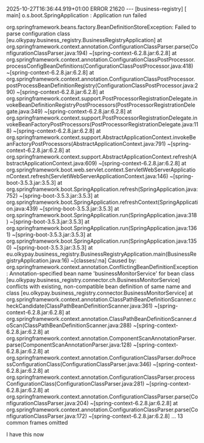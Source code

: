 2025-10-27T16:36:44.919+01:00 ERROR 21620 --- [business-registry] [           main] o.s.boot.SpringApplication               : Application run failed

org.springframework.beans.factory.BeanDefinitionStoreException: Failed to parse configuration class [eu.olkypay.business_registry.BusinessRegistryApplication]
	at org.springframework.context.annotation.ConfigurationClassParser.parse(ConfigurationClassParser.java:194) ~[spring-context-6.2.8.jar:6.2.8]
	at org.springframework.context.annotation.ConfigurationClassPostProcessor.processConfigBeanDefinitions(ConfigurationClassPostProcessor.java:418) ~[spring-context-6.2.8.jar:6.2.8]
	at org.springframework.context.annotation.ConfigurationClassPostProcessor.postProcessBeanDefinitionRegistry(ConfigurationClassPostProcessor.java:290) ~[spring-context-6.2.8.jar:6.2.8]
	at org.springframework.context.support.PostProcessorRegistrationDelegate.invokeBeanDefinitionRegistryPostProcessors(PostProcessorRegistrationDelegate.java:349) ~[spring-context-6.2.8.jar:6.2.8]
	at org.springframework.context.support.PostProcessorRegistrationDelegate.invokeBeanFactoryPostProcessors(PostProcessorRegistrationDelegate.java:118) ~[spring-context-6.2.8.jar:6.2.8]
	at org.springframework.context.support.AbstractApplicationContext.invokeBeanFactoryPostProcessors(AbstractApplicationContext.java:791) ~[spring-context-6.2.8.jar:6.2.8]
	at org.springframework.context.support.AbstractApplicationContext.refresh(AbstractApplicationContext.java:609) ~[spring-context-6.2.8.jar:6.2.8]
	at org.springframework.boot.web.servlet.context.ServletWebServerApplicationContext.refresh(ServletWebServerApplicationContext.java:146) ~[spring-boot-3.5.3.jar:3.5.3]
	at org.springframework.boot.SpringApplication.refresh(SpringApplication.java:752) ~[spring-boot-3.5.3.jar:3.5.3]
	at org.springframework.boot.SpringApplication.refreshContext(SpringApplication.java:439) ~[spring-boot-3.5.3.jar:3.5.3]
	at org.springframework.boot.SpringApplication.run(SpringApplication.java:318) ~[spring-boot-3.5.3.jar:3.5.3]
	at org.springframework.boot.SpringApplication.run(SpringApplication.java:1361) ~[spring-boot-3.5.3.jar:3.5.3]
	at org.springframework.boot.SpringApplication.run(SpringApplication.java:1350) ~[spring-boot-3.5.3.jar:3.5.3]
	at eu.olkypay.business_registry.BusinessRegistryApplication.main(BusinessRegistryApplication.java:16) ~[classes/:na]
Caused by: org.springframework.context.annotation.ConflictingBeanDefinitionException: Annotation-specified bean name 'businessMonitorService' for bean class [eu.olkypay.business_registry.connector.ch.BusinessMonitorService] conflicts with existing, non-compatible bean definition of same name and class [eu.olkypay.business_registry.connector.BusinessMonitorService]
	at org.springframework.context.annotation.ClassPathBeanDefinitionScanner.checkCandidate(ClassPathBeanDefinitionScanner.java:361) ~[spring-context-6.2.8.jar:6.2.8]
	at org.springframework.context.annotation.ClassPathBeanDefinitionScanner.doScan(ClassPathBeanDefinitionScanner.java:288) ~[spring-context-6.2.8.jar:6.2.8]
	at org.springframework.context.annotation.ComponentScanAnnotationParser.parse(ComponentScanAnnotationParser.java:128) ~[spring-context-6.2.8.jar:6.2.8]
	at org.springframework.context.annotation.ConfigurationClassParser.doProcessConfigurationClass(ConfigurationClassParser.java:346) ~[spring-context-6.2.8.jar:6.2.8]
	at org.springframework.context.annotation.ConfigurationClassParser.processConfigurationClass(ConfigurationClassParser.java:281) ~[spring-context-6.2.8.jar:6.2.8]
	at org.springframework.context.annotation.ConfigurationClassParser.parse(ConfigurationClassParser.java:204) ~[spring-context-6.2.8.jar:6.2.8]
	at org.springframework.context.annotation.ConfigurationClassParser.parse(ConfigurationClassParser.java:172) ~[spring-context-6.2.8.jar:6.2.8]
	... 13 common frames omitted

I have this now
